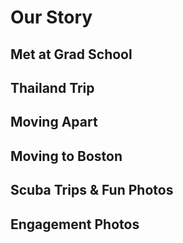 # Our Story

## Met at Grad School


## Thailand Trip


## Moving Apart 


## Moving to Boston


## Scuba Trips & Fun Photos


## Engagement Photos